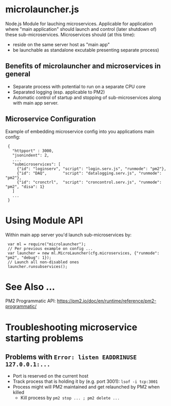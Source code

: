 # microlauncher.js

Node.js Module for lauching microservices.
Applicable for application where "main application" should launch
and control (later shutdown of) these sub-microservices.
Microservices should (at this time):
- reside on the same server host as "main app"
- be launchable as standalone excutable presenting separate process)

## Benefits of microlauncher and microservices in general

- Separate process with potential to run on a separate CPU core
- Separated logging (esp. applicable to PM2)
- Automatic control of startup and stopping of sub-microservices along
  with main app server.

## Microservice Configuration

Example of embedding microservice config into you applications main config:

     {
       "httpport" : 3000,
       "jsonindent": 2,
       ....
       "submicroservices": [
         {"id": "loginserv", "script": "login.serv.js", "runmode": "pm2"},
         {"id": "DAQ",       "script": "datalogging.serv.js", "runmode": "pm2"},
         {"id": "cronctrl",  "script": "croncontrol.serv.js", "runmode": "pm2", "disa": 1}
       ]
       ...
     }

# Using Module API

Within main app server you'd launch sub-microservices by:

     var ml = require("microlauncher");
     // Per previous example on config ...
     var launcher = new ml.MicroLauncher(cfg.microservices, {"runmode": "pm2", "debug": 1});
     // Launch all non-disabled ones
     launcher.runsubservices();
     

# See Also ...

PM2 Programmatic API:
https://pm2.io/doc/en/runtime/reference/pm2-programmatic/

# Troubleshooting microservice starting problems

## Problems with `Error: listen EADDRINUSE 127.0.0.1:...`

- Port is reserved on the current host
- Track process that is holding it by (e.g. port 3001): `lsof -i tcp:3001`
- Process might will PM2 maintained and get relaunched by PM2 when killed
  - Kill process by `pm2 stop ... ; pm2 delete ...`
